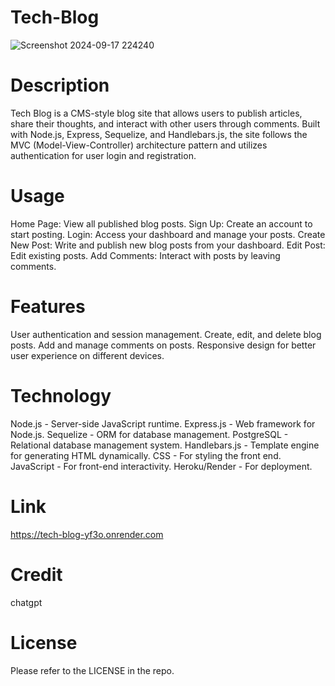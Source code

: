 # Tech-Blog
![Screenshot 2024-09-17 224240](https://github.com/user-attachments/assets/70f34cb4-4f56-4921-a062-86864556366a)

# Description
Tech Blog is a CMS-style blog site that allows users to publish articles, share their thoughts, and interact with other users through comments. Built with Node.js, Express, Sequelize, and Handlebars.js, the site follows the MVC (Model-View-Controller) architecture pattern and utilizes authentication for user login and registration.

# Usage
Home Page: View all published blog posts.
Sign Up: Create an account to start posting.
Login: Access your dashboard and manage your posts.
Create New Post: Write and publish new blog posts from your dashboard.
Edit Post: Edit existing posts.
Add Comments: Interact with posts by leaving comments.

# Features
User authentication and session management.
Create, edit, and delete blog posts.
Add and manage comments on posts.
Responsive design for better user experience on different devices.

# Technology
Node.js - Server-side JavaScript runtime.
Express.js - Web framework for Node.js.
Sequelize - ORM for database management.
PostgreSQL - Relational database management system.
Handlebars.js - Template engine for generating HTML dynamically.
CSS - For styling the front end.
JavaScript - For front-end interactivity.
Heroku/Render - For deployment.
# Link
https://tech-blog-yf3o.onrender.com
# Credit
chatgpt 

# License
Please refer to the LICENSE in the repo.

